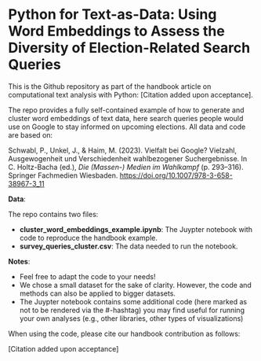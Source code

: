 # Python for Text-as-Data: Using Word Embeddings to Assess the Diversity of Election-Related Search Queries

This is the Github repository as part of the handbook article on computational text analysis with Python: [Citation added upon acceptance]. 

The repo provides a fully self-contained example of how to generate and cluster word embeddings of text data, here search queries people would use on Google to stay informed on upcoming elections. All data and code are based on:

Schwabl, P., Unkel, J., & Haim, M. (2023). Vielfalt bei Google? Vielzahl, Ausgewogenheit und Verschiedenheit wahlbezogener Suchergebnisse. In C. Holtz-Bacha (ed.), _Die (Massen-) Medien im Wahlkampf_ (p. 293–316). Springer Fachmedien Wiesbaden. https://doi.org/10.1007/978-3-658-38967-3_11

__Data__:

The repo contains two files:  

- __cluster_word_embeddings_example.ipynb__: The Juypter notebook with code to reproduce the handbook example.  
- __survey_queries_cluster.csv__: The data needed to run the notebook.  

__Notes__:
- Feel free to adapt the code to your needs!
- We chose a small dataset for the sake of clarity. However, the code and methods can also be applied to bigger datasets.
- The Juypter notebook contains some additional code (here marked as not to be rendered via the #-hashtag) you may find useful for running your own analyses (e.g., other libraries, other types of visualizations)

When using the code, please cite our handbook contribution as follows:

[Citation added upon acceptance]